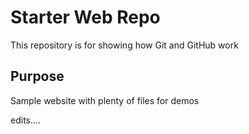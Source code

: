 # Starter Web Repo

This repository is for showing how Git and GitHub work

## Purpose

Sample website with plenty of files for demos


edits....

